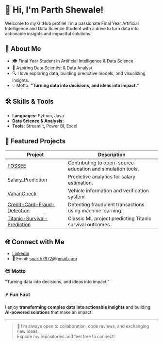 # 👋 Hi, I'm Parth Shewale!

Welcome to my GitHub profile! I'm a passionate Final Year Artificial Intelligence and Data Science Student with a drive to turn data into actionable insights and impactful solutions.

## 🚀 About Me
- 🎓 Final Year Student in Artificial Intelligence & Data Science
- 💼 Aspiring Data Scientist & Data Analyst
- 🔍 I love exploring data, building predictive models, and visualizing insights.
- 💡 Motto: **"Turning data into decisions, and ideas into impact."**

## 🛠️ Skills & Tools
- **Languages:** Python, Java
- **Data Science & Analysis:** 
- **Tools:** Streamlit, Power BI, Excel

## 📂 Featured Projects
| Project | Description |
|---------|-------------|
| [FOSSEE](https://github.com/ShewaleParth/FOSSEE) | Contributing to open-source education and simulation tools. |
| [Salary_Prediction](https://github.com/ShewaleParth/Salary_Prediction) | Predictive analytics for salary estimation. |
| [VahanCheck](https://github.com/ShewaleParth/VahanCheck) | Vehicle information and verification system. |
| [Credit-Card-Fraud-Detection](https://github.com/ShewaleParth/Credit-Card-Fraud-Detection) | Detecting fraudulent transactions using machine learning. |
| [Titanic-Survival-Prediction](https://github.com/ShewaleParth/Titanic-Survival-Prediction) | Classic ML project predicting Titanic survival outcomes. |

## 🌐 Connect with Me
- [LinkedIn](https://www.linkedin.com/in/parth-shewale-259476260)
- 📧 Email: sparth7972@gmail.com

### 😎 Motto
"Turning data into decisions, and ideas into impact."

### ⚡ Fun Fact
I enjoy **transforming complex data into actionable insights** and building **AI-powered solutions** that make an impact.

---

> 🤝 I’m always open to collaboration, code reviews, and exchanging new ideas.  
> Explore my repositories and feel free to connect!
